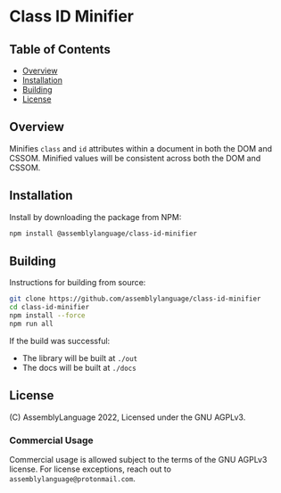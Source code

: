 # Class ID Minifier

## Table of Contents

* [Overview](#overview)
* [Installation](#installation)
* [Building](#building)
* [License](#license)

## Overview

Minifies `class` and `id` attributes within a document in both the DOM and CSSOM. Minified values will be consistent across both the DOM and CSSOM.

## Installation

Install by downloading the package from NPM:

```sh
npm install @assemblylanguage/class-id-minifier
```

## Building

Instructions for building from source:

```sh
git clone https://github.com/assemblylanguage/class-id-minifier
cd class-id-minifier
npm install --force
npm run all
```

If the build was successful:

* The library will be built at `./out`
* The docs will be built at `./docs`

## License

(C) AssemblyLanguage 2022, Licensed under the GNU AGPLv3.

### Commercial Usage

Commercial usage is allowed subject to the terms of the GNU AGPLv3 license. For license exceptions, reach out to `assemblylanguage@protonmail.com`.
